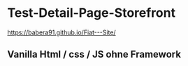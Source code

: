 # Test-Detail-Page-Storefront
https://babera91.github.io/Fiat---Site/

## Vanilla Html / css / JS ohne Framework
